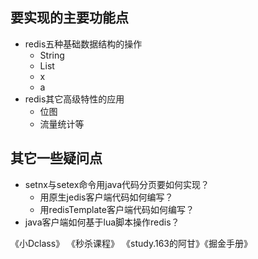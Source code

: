 ## 要实现的主要功能点
+ redis五种基础数据结构的操作
  + String
  + List
  + x
  + a
+ redis其它高级特性的应用
  + 位图
  + 流量统计等
  


## 其它一些疑问点
+ setnx与setex命令用java代码分页要如何实现？
  + 用原生jedis客户端代码如何编写？
  + 用redisTemplate客户端代码如何编写？
+ java客户端如何基于lua脚本操作redis？


《小Dclass》 《秒杀课程》 《study.163的阿甘》《掘金手册》